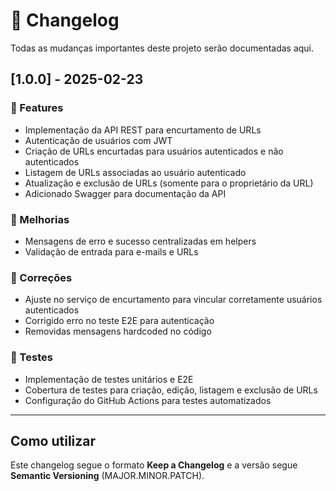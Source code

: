 # 📌 Changelog

Todas as mudanças importantes deste projeto serão documentadas aqui.

## [1.0.0] - 2025-02-23
### 🚀 Features
- Implementação da API REST para encurtamento de URLs
- Autenticação de usuários com JWT
- Criação de URLs encurtadas para usuários autenticados e não autenticados
- Listagem de URLs associadas ao usuário autenticado
- Atualização e exclusão de URLs (somente para o proprietário da URL)
- Adicionado Swagger para documentação da API

### 🔧 Melhorias
- Mensagens de erro e sucesso centralizadas em helpers
- Validação de entrada para e-mails e URLs

### 🐞 Correções
- Ajuste no serviço de encurtamento para vincular corretamente usuários autenticados
- Corrigido erro no teste E2E para autenticação
- Removidas mensagens hardcoded no código

### 🧪 Testes
- Implementação de testes unitários e E2E
- Cobertura de testes para criação, edição, listagem e exclusão de URLs
- Configuração do GitHub Actions para testes automatizados

---

## Como utilizar
Este changelog segue o formato **Keep a Changelog** e a versão segue **Semantic Versioning** (MAJOR.MINOR.PATCH).


